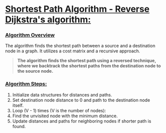 # <u>Shortest Path Algorithm - Reverse Dijkstra's algorithm:</u>
### <u>Algorithm Overview</u>
The algorithm finds the shortest path between a source and a destination node in a graph.
It utilizes a cost matrix and a recursive approach.
>**The algorithm finds the shortest path using a reversed technique, where we backtrack the shortest paths from the destination node to the source node.**

### <u>Algorithm Steps:</u>
1. Initialize data structures for distances and paths.
2. Set destination node distance to 0 and path to the destination node itself.
3. Loop (V - 1) times (V is the number of nodes):
4. Find the unvisited node with the minimum distance.
5. Update distances and paths for neighboring nodes if shorter path is found.